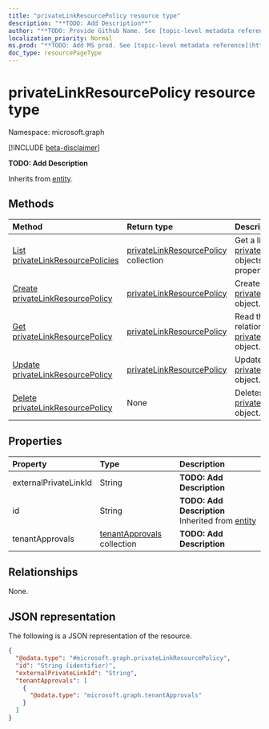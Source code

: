 ```yaml
---
title: "privateLinkResourcePolicy resource type"
description: "**TODO: Add Description**"
author: "**TODO: Provide Github Name. See [topic-level metadata reference](https://msgo.azurewebsites.net/add/document/guidelines/metadata.html#topic-level-metadata)**"
localization_priority: Normal
ms.prod: "**TODO: Add MS prod. See [topic-level metadata reference](https://msgo.azurewebsites.net/add/document/guidelines/metadata.html#topic-level-metadata)**"
doc_type: resourcePageType
---
```


# privateLinkResourcePolicy resource type

Namespace: microsoft.graph

[!INCLUDE [beta-disclaimer](../../includes/beta-disclaimer.md)]

**TODO: Add Description**


Inherits from [entity](../resources/entity.md).

## Methods
|Method|Return type|Description|
|:---|:---|:---|
|[List privateLinkResourcePolicies](../api/privatelinkresourcepolicy-list.md)|[privateLinkResourcePolicy](../resources/privatelinkresourcepolicy.md) collection|Get a list of the [privateLinkResourcePolicy](../resources/privatelinkresourcepolicy.md) objects and their properties.|
|[Create privateLinkResourcePolicy](../api/privatelinkresourcepolicy-create.md)|[privateLinkResourcePolicy](../resources/privatelinkresourcepolicy.md)|Create a new [privateLinkResourcePolicy](../resources/privatelinkresourcepolicy.md) object.|
|[Get privateLinkResourcePolicy](../api/privatelinkresourcepolicy-get.md)|[privateLinkResourcePolicy](../resources/privatelinkresourcepolicy.md)|Read the properties and relationships of a [privateLinkResourcePolicy](../resources/privatelinkresourcepolicy.md) object.|
|[Update privateLinkResourcePolicy](../api/privatelinkresourcepolicy-update.md)|[privateLinkResourcePolicy](../resources/privatelinkresourcepolicy.md)|Update the properties of a [privateLinkResourcePolicy](../resources/privatelinkresourcepolicy.md) object.|
|[Delete privateLinkResourcePolicy](../api/privatelinkresourcepolicy-delete.md)|None|Deletes a [privateLinkResourcePolicy](../resources/privatelinkresourcepolicy.md) object.|

## Properties
|Property|Type|Description|
|:---|:---|:---|
|externalPrivateLinkId|String|**TODO: Add Description**|
|id|String|**TODO: Add Description** Inherited from [entity](../resources/entity.md)|
|tenantApprovals|[tenantApprovals](../resources/tenantapprovals.md) collection|**TODO: Add Description**|

## Relationships
None.

## JSON representation
The following is a JSON representation of the resource.
<!-- {
  "blockType": "resource",
  "keyProperty": "id",
  "@odata.type": "microsoft.graph.privateLinkResourcePolicy",
  "baseType": "microsoft.graph.entity",
  "openType": false
}
-->
``` json
{
  "@odata.type": "#microsoft.graph.privateLinkResourcePolicy",
  "id": "String (identifier)",
  "externalPrivateLinkId": "String",
  "tenantApprovals": [
    {
      "@odata.type": "microsoft.graph.tenantApprovals"
    }
  ]
}
```

